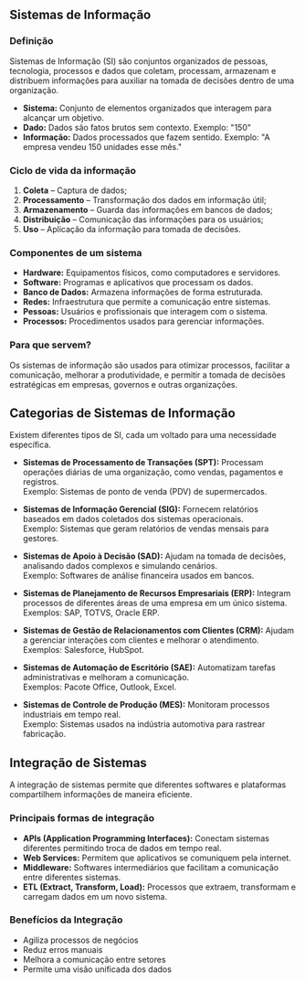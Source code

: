 ## Sistemas de Informação

### Definição

Sistemas de Informação (SI) são conjuntos organizados de pessoas, tecnologia, processos e dados que coletam, processam, armazenam e distribuem informações para auxiliar na tomada de decisões dentro de uma organização.

- **Sistema:** Conjunto de elementos organizados que interagem para alcançar um objetivo.  
- **Dado:** Dados são fatos brutos sem contexto. Exemplo: "150"  
- **Informação:** Dados processados que fazem sentido. Exemplo: "A empresa vendeu 150 unidades esse mês."

### Ciclo de vida da informação

1. **Coleta** – Captura de dados;  
2. **Processamento** – Transformação dos dados em informação útil;  
3. **Armazenamento** – Guarda das informações em bancos de dados;  
4. **Distribuição** – Comunicação das informações para os usuários;  
5. **Uso** – Aplicação da informação para tomada de decisões.

### Componentes de um sistema

- **Hardware:** Equipamentos físicos, como computadores e servidores.  
- **Software:** Programas e aplicativos que processam os dados.  
- **Banco de Dados:** Armazena informações de forma estruturada.  
- **Redes:** Infraestrutura que permite a comunicação entre sistemas.  
- **Pessoas:** Usuários e profissionais que interagem com o sistema.  
- **Processos:** Procedimentos usados para gerenciar informações.

### Para que servem?

Os sistemas de informação são usados para otimizar processos, facilitar a comunicação, melhorar a produtividade, e permitir a tomada de decisões estratégicas em empresas, governos e outras organizações.

## Categorias de Sistemas de Informação

Existem diferentes tipos de SI, cada um voltado para uma necessidade específica.

- **Sistemas de Processamento de Transações (SPT):** Processam operações diárias de uma organização, como vendas, pagamentos e registros.  
  Exemplo: Sistemas de ponto de venda (PDV) de supermercados.

- **Sistemas de Informação Gerencial (SIG):** Fornecem relatórios baseados em dados coletados dos sistemas operacionais.  
  Exemplo: Sistemas que geram relatórios de vendas mensais para gestores.

- **Sistemas de Apoio à Decisão (SAD):** Ajudam na tomada de decisões, analisando dados complexos e simulando cenários.  
  Exemplo: Softwares de análise financeira usados em bancos.

- **Sistemas de Planejamento de Recursos Empresariais (ERP):** Integram processos de diferentes áreas de uma empresa em um único sistema.  
  Exemplos: SAP, TOTVS, Oracle ERP.

- **Sistemas de Gestão de Relacionamentos com Clientes (CRM):** Ajudam a gerenciar interações com clientes e melhorar o atendimento.  
  Exemplos: Salesforce, HubSpot.

- **Sistemas de Automação de Escritório (SAE):** Automatizam tarefas administrativas e melhoram a comunicação.  
  Exemplos: Pacote Office, Outlook, Excel.

- **Sistemas de Controle de Produção (MES):** Monitoram processos industriais em tempo real.  
  Exemplo: Sistemas usados na indústria automotiva para rastrear fabricação.

## Integração de Sistemas

A integração de sistemas permite que diferentes softwares e plataformas compartilhem informações de maneira eficiente.

### Principais formas de integração

- **APIs (Application Programming Interfaces):** Conectam sistemas diferentes permitindo troca de dados em tempo real.  
- **Web Services:** Permitem que aplicativos se comuniquem pela internet.  
- **Middleware:** Softwares intermediários que facilitam a comunicação entre diferentes sistemas.  
- **ETL (Extract, Transform, Load):** Processos que extraem, transformam e carregam dados em um novo sistema.

### Benefícios da Integração

- Agiliza processos de negócios  
- Reduz erros manuais  
- Melhora a comunicação entre setores  
- Permite uma visão unificada dos dados

